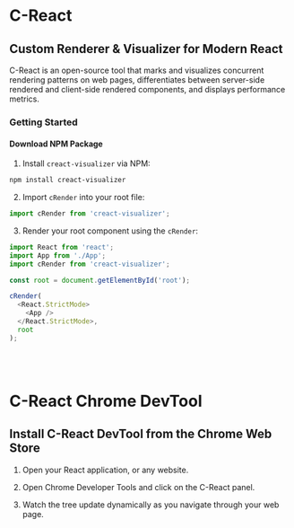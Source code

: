 # C-React

## Custom Renderer & Visualizer for Modern React

C-React is an open-source tool that marks and visualizes concurrent rendering patterns on web pages, differentiates between server-side rendered and client-side rendered components, and displays performance metrics.

### Getting Started

#### Download NPM Package

1. Install `creact-visualizer` via NPM:

```sh
npm install creact-visualizer
```

2. Import `cRender` into your root file:

```js
import cRender from 'creact-visualizer';
```

3. Render your root component using the `cRender`:

```js
import React from 'react';
import App from './App';
import cRender from 'creact-visualizer';

const root = document.getElementById('root');

cRender(
  <React.StrictMode>
    <App />
  </React.StrictMode>,
  root
);
```

<br>
<br>

# C-React Chrome DevTool

## Install C-React DevTool from the Chrome Web Store

1. Open your React application, or any website.

2. Open Chrome Developer Tools and click on the C-React panel.

3. Watch the tree update dynamically as you navigate through your web page.
